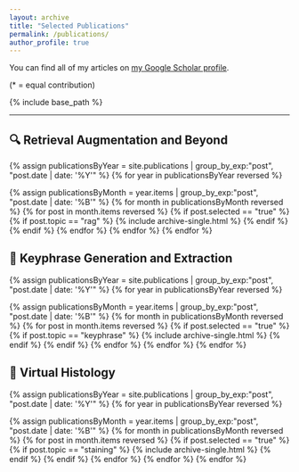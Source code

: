 ```yaml
---
layout: archive
title: "Selected Publications"
permalink: /publications/
author_profile: true
---
```


You can find all of my articles on <a href="https://scholar.google.com/citations?user=vu1pDZgAAAAJ" target="_blank">my Google Scholar profile</a>.

(* = equal contribution)

{% include base_path %}

---

## 🔍 Retrieval Augmentation and Beyond

{% assign publicationsByYear = site.publications | group_by_exp:"post", "post.date | date: '%Y'" %}
{% for year in publicationsByYear reversed %}
<!--   <h1 style="margin: 1.5em 0px -0.5em; padding: 0px; color: brown;">{{ year.name }}</h1> -->
  {% assign publicationsByMonth = year.items | group_by_exp:"post", "post.date | date: '%B'" %}
  {% for month in publicationsByMonth reversed %}
    {% for post in month.items reversed %}
      {% if post.selected == "true" %}
        {% if post.topic == "rag" %}
          {% include archive-single.html %}
        {% endif %}
      {% endif %}
    {% endfor %}
  {% endfor %}
{% endfor %}

## 📌 Keyphrase Generation and Extraction

{% assign publicationsByYear = site.publications | group_by_exp:"post", "post.date | date: '%Y'" %}
{% for year in publicationsByYear reversed %}
<!--   <h1 style="margin: 1.5em 0px -0.5em; padding: 0px; color: brown;">{{ year.name }}</h1> -->
  {% assign publicationsByMonth = year.items | group_by_exp:"post", "post.date | date: '%B'" %}
  {% for month in publicationsByMonth reversed %}
    {% for post in month.items reversed %}
      {% if post.selected == "true" %}
        {% if post.topic == "keyphrase" %}
          {% include archive-single.html %}
        {% endif %}
      {% endif %}
    {% endfor %}
  {% endfor %}
{% endfor %}

## 🔬 Virtual Histology

{% assign publicationsByYear = site.publications | group_by_exp:"post", "post.date | date: '%Y'" %}
{% for year in publicationsByYear reversed %}
<!--   <h1 style="margin: 1.5em 0px -0.5em; padding: 0px; color: brown;">{{ year.name }}</h1> -->
  {% assign publicationsByMonth = year.items | group_by_exp:"post", "post.date | date: '%B'" %}
  {% for month in publicationsByMonth reversed %}
    {% for post in month.items reversed %}
      {% if post.selected == "true" %}
        {% if post.topic == "staining" %}
          {% include archive-single.html %}
        {% endif %}
      {% endif %}
    {% endfor %}
  {% endfor %}
{% endfor %}


<!-- <h1 style="margin: 1.25em 0px -0.5em; padding: 0px; color: brown;">Theses</h1>
{% for post in site.publications reversed %}
  {% if post.venue == "UCLA Electronic Theses and Dissertations" %}
    {% include archive-single.html %}
  {% endif %}
{% endfor %} -->
